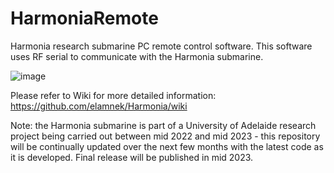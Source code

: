 # HarmoniaRemote
Harmonia research submarine PC remote control software. 
This software uses RF serial to communicate with the Harmonia submarine.

![image](https://user-images.githubusercontent.com/25494253/216794522-4d65f9aa-175f-4c1a-b8e1-544be0a7ae82.png)



Please refer to Wiki for more detailed information:
https://github.com/elamnek/Harmonia/wiki

Note: the Harmonia submarine is part of a University of Adelaide research project being carried out between mid 2022 and mid 2023 - this repository will be continually updated over the next few months with the latest code as it is developed. Final release will be published in mid 2023.
